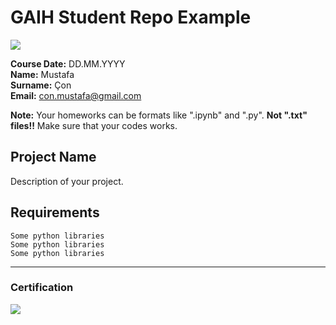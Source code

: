# GAIH Student Repo Example
![](img/logo.png)

**Course Date:** DD.MM.YYYY  
**Name:** Mustafa  
**Surname:** Çon  
**Email:** con.mustafa@gmail.com

**Note:** Your homeworks can be formats like ".ipynb" and ".py". **Not ".txt" files!!** Make sure that your codes works.  

## Project Name
Description of your project.

## Requirements
```
Some python libraries
Some python libraries
Some python libraries
```
---

### Certification
![](img/certificate_ex.png)

